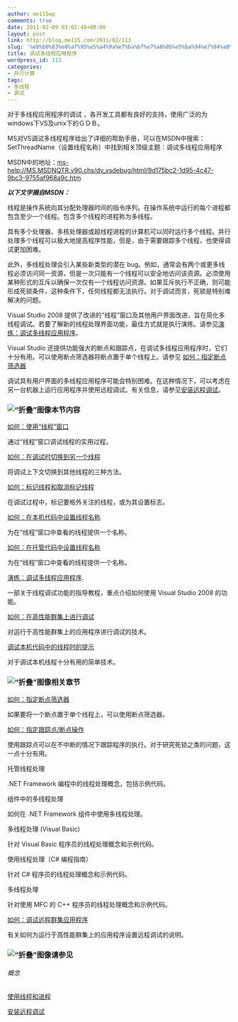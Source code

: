 ```yaml
---
author: me115wp
comments: true
date: 2011-02-09 03:02:48+00:00
layout: post
link: http://blog.me115.com/2011/02/113
slug: '%e8%b0%83%e8%af%95%e5%a4%9a%e7%ba%bf%e7%a8%8b%e5%ba%94%e7%94%a8%e7%a8%8b%e5%ba%8f'
title: 调试多线程应用程序
wordpress_id: 113
categories:
- 并行计算
tags:
- 多线程
- 调试
---
```


对于多线程应用程序的调试 ，各开发工具都有良好的支持，使用广泛的为windows下VS及unix下的ＧＤＢ。

 

MS对VS调试多线程程序给出了详细的帮助手册，可以在MSDN中搜索：SetThreadName（设置线程名称）中找到相关顶级主题：调试多线程应用程序

 

MSDN中的地址：[ms-help://MS.MSDNQTR.v90.chs/dv_vsdebug/html/9d175bc2-1d95-4c47-9bc3-9755af968a9c.htm](//MS.MSDNQTR.v90.chs/dv_vsdebug/html/9d175bc2-1d95-4c47-9bc3-9755af968a9c.htm)

 

**_以下文字摘自MSDN：_**

 

线程是操作系统向其分配处理器时间的指令序列。在操作系统中运行的每个进程都包含至少一个线程。包含多个线程的进程称为多线程。

 

具有多个处理器、多核处理器或超线程进程的计算机可以同时运行多个线程。并行处理多个线程可以极大地提高程序性能，但是，由于需要跟踪多个线程，也使得调试更加困难。

 

此外，多线程处理会引入某些新类型的潜在 bug。例如，通常会有两个或更多线程必须访问同一资源，但是一次只能有一个线程可以安全地访问该资源。必须使用某种形式的互斥以确保一次仅有一个线程访问资源。如果互斥执行不正确，则可能形成死锁条件，这种条件下，任何线程都无法执行。对于调试而言，死锁是特别难解决的问题。

 

Visual Studio 2008 提供了改进的“线程”窗口及其他用户界面改进，旨在简化多线程调试。若要了解新的线程处理界面功能，最佳方式就是执行演练。请参见[演练：调试多线程应用程序](//ms.msdnqtr.v90.chs/590ffd57-0556-43d8-8962-ee27e5b2b7d7.htm)。

 

Visual Studio 还提供功能强大的断点和跟踪点，在调试多线程应用程序时，它们十分有用。可以使用断点筛选器将断点置于单个线程上。请参见 [如何：指定断点筛选器](//ms.msdnqtr.v90.chs/1f8ad47b-1ca6-49fe-8084-bb24ab8d1358.htm)

 

调试具有用户界面的多线程应用程序可能会特别困难。在这种情况下，可以考虑在另一台机器上运行应用程序并使用远程调试。有关信息，请参见[安装远程调试](//ms.msdnqtr.v90.chs/5a94ad64-100d-43ca-9779-16cb5af86f97.htm)。

 

### ![“折叠”图像](//MS.MSDNQTR.v90.chs/dv_vsdebug/icons/collapse_all.gif)本节内容

[如何：使用“线程”窗口](//ms.msdnqtr.v90.chs/adfbe002-3d7b-42a9-b42a-5ac0903dfc25.htm)
         

通过“线程”窗口调试线程的实用过程。

     

  
[如何：在调试时切换到另一个线程](//ms.msdnqtr.v90.chs/5cd76c52-76fa-4fcc-b37e-e9f0ecac0e9e.htm)
         

将调试上下文切换到其他线程的三种方法。

     

  
[如何：标记线程和取消标记线程](//ms.msdnqtr.v90.chs/952d579d-6911-413e-b3e5-54e7e797e70c.htm)
         

在调试过程中，标记要格外关注的线程，或为其设置标志。

     

  
[如何：在本机代码中设置线程名称](//ms.msdnqtr.v90.chs/c85d0968-9f22-4d69-87f4-acca2ae777b8.htm)
         

为在“线程”窗口中查看的线程提供一个名称。

     

  
[如何：在托管代码中设置线程名称](//ms.msdnqtr.v90.chs/c0c4d74a-0314-4b71-81c9-b0b019347ab8.htm)
         

为在“线程”窗口中查看的线程提供一个名称。

     

  
[演练：调试多线程应用程序](//ms.msdnqtr.v90.chs/590ffd57-0556-43d8-8962-ee27e5b2b7d7.htm). 
         

一部关于线程调试功能的指导教程，重点介绍如何使用 Visual Studio 2008 的功能。

     

  
[如何：在高性能群集上进行调试](//ms.msdnqtr.v90.chs/a2f0eb07-840e-4f95-a1b1-9509217e5b8f.htm)
         

对运行于高性能群集上的应用程序进行调试的技术。

     

  
[调试本机代码中的线程时的提示](//ms.msdnqtr.v90.chs/0374c8c6-57a3-4cfe-8047-2effef5ff5dc.htm)
         

对于调试本机线程十分有用的简单技术。

  
 

### ![“折叠”图像](//MS.MSDNQTR.v90.chs/dv_vsdebug/icons/collapse_all.gif)相关章节

[如何：指定断点筛选器](//ms.msdnqtr.v90.chs/1f8ad47b-1ca6-49fe-8084-bb24ab8d1358.htm)
         

如果要将一个断点置于单个线程上，可以使用断点筛选器。

     

  
[如何：指定跟踪点/断点操作](//ms.msdnqtr.v90.chs/7899a669-50db-480b-8b8a-8e516e2fe083.htm)
         

使用跟踪点可以在不中断的情况下跟踪程序的执行。对于研究死锁之类的问题，这一点十分有用。

     

  
托管线程处理 
         

.NET Framework 编程中的线程处理概念，包括示例代码。

     

  
组件中的多线程处理 
         

如何在 .NET Framework 组件中使用多线程处理。

     

  
多线程处理 (Visual Basic) 
         

针对 Visual Basic 程序员的线程处理概念和示例代码。

     

  
使用线程处理（C# 编程指南） 
         

针对 C# 程序员的线程处理概念和示例代码。

     

  
多线程处理 
         

针对使用 MFC 的 C++ 程序员的线程处理概念和示例代码。

     

  
[如何：调试远程群集应用程序](//ms.msdnqtr.v90.chs/43585830-518f-4776-adc0-92a97590cb80.htm)
         

有关如何为运行于高性能群集上的应用程序设置远程调试的说明。

  
 

### ![“折叠”图像](//MS.MSDNQTR.v90.chs/dv_vsdebug/icons/collapse_all.gif)请参见

 

###### 概念

 

[使用线程和进程](//ms.msdnqtr.v90.chs/9f0c8505-b6b2-452b-adfd-076db14d8115.htm)

 

[安装远程调试](//ms.msdnqtr.v90.chs/5a94ad64-100d-43ca-9779-16cb5af86f97.htm)

 

